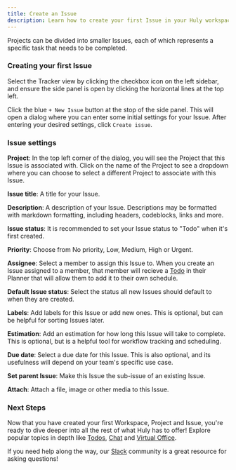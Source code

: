 ```yaml
---
title: Create an Issue
description: Learn how to create your first Issue in your Huly workspace.
---
```


Projects can be divided into smaller Issues, each of which represents a specific task that needs to be completed.

### Creating your first Issue

Select the Tracker view by clicking the checkbox icon on the left sidebar, and ensure the side panel is open by clicking the horizontal lines at the top left.

Click the blue `+ New Issue` button at the stop of the side panel. This will open a dialog where you can enter some initial settings for your Issue. After entering your desired settings, click `Create issue`.

### Issue settings

**Project**: In the top left corner of the dialog, you will see the Project that this Issue is associated with. Click on the name of the Project to see a dropdown where you can choose to select a different Project to associate with this Issue.

**Issue title**: A title for your Issue.  

**Description**: A description of your Issue. Descriptions may be formatted with markdown formatting, including headers, codeblocks, links and more.

**Issue status**: It is recommended to set your Issue status to "Todo" when it's first created.  

**Priority**: Choose from No priority, Low, Medium, High or Urgent.

**Assignee**: Select a member to assign this Issue to. When you create an Issue assigned to a member, that member will recieve a [Todo](../../team-workflows/todos) in their Planner that will allow them to add it to their own schedule.

**Default Issue status**: Select the status all new Issues should default to when they are created.

**Labels**: Add labels for this Issue or add new ones. This is optional, but can be helpful for sorting Issues later.

**Estimation**: Add an estimation for how long this Issue will take to complete. This is optional, but is a helpful tool for workflow tracking and scheduling.

**Due date**: Select a due date for this Issue. This is also optional, and its usefulness will depend on your team's specific use case.

**Set parent Issue**: Make this Issue the sub-issue of an existing Issue.

**Attach**: Attach a file, image or other media to this Issue.

### Next Steps

Now that you have created your first Workspace, Project and Issue, you're ready to dive deeper into all the rest of what Huly has to offer! Explore popular topics in depth like [Todos](../../team-workflows/todos), [Chat](../../team-workflows/chat) and [Virtual Office](../../team-workflows/virtual-office).

If you need help along the way, our [Slack](https://hulycommunity.slack.com/join/shared_invite/zt-29kl7zmwz-2b3RRVTiWhhtAwzHjBm3Wg#/shared-invite/email) community is a great resource for asking questions!